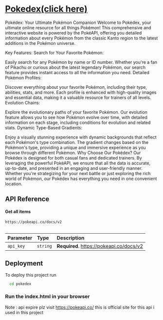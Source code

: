 
# [Pokedex(click here)](https://pawan-r4ju.github.io/pokedex/)

Pokédex: Your Ultimate Pokémon Companion
Welcome to Pokédex, your ultimate online resource for all things Pokémon! This comprehensive and interactive website is powered by the PokéAPI, offering you detailed information about every Pokémon from the classic Kanto region to the latest additions in the Pokémon universe.

Key Features:
Search for Your Favorite Pokémon:

Easily search for any Pokémon by name or ID number. Whether you're a fan of Pikachu or curious about the latest legendary Pokémon, our search feature provides instant access to all the information you need.
Detailed Pokémon Profiles:

Discover everything about your favorite Pokémon, including their type, abilities, stats, and more. Each profile is enhanced with high-quality images and essential data, making it a valuable resource for trainers of all levels.
Evolution Chains:

Explore the evolutionary paths of your favorite Pokémon. Our evolution feature allows you to see how Pokémon evolve over time, with detailed information on each stage, including conditions for evolution and related stats.
Dynamic Type-Based Gradients:

Enjoy a visually stunning experience with dynamic backgrounds that reflect each Pokémon's type combination. The gradient changes based on the Pokémon's type, providing a unique and immersive experience as you browse through different Pokémon.
Why Choose Our Pokédex?
Our Pokédex is designed for both casual fans and dedicated trainers. By leveraging the powerful PokéAPI, we ensure that all the data is accurate, up-to-date, and presented in an engaging and user-friendly manner. Whether you're strategizing for your next battle or just exploring the rich world of Pokémon, our Pokédex has everything you need in one convenient location.


## API Reference

#### Get all items

```http
https://pokeapi.co/docs/v2
 
```

| Parameter | Type     | Description                |
| :-------- | :------- | :------------------------- |
| `api_key` | `string` | **Required**. https://pokeapi.co/docs/v2 |



## Deployment

To deploy this project run

```bash
  cd pokedex
```

### Run the index.html in your browser

Note : api expire plz visit https://pokeapi.co/ 
this is official site for this api i used in this project

